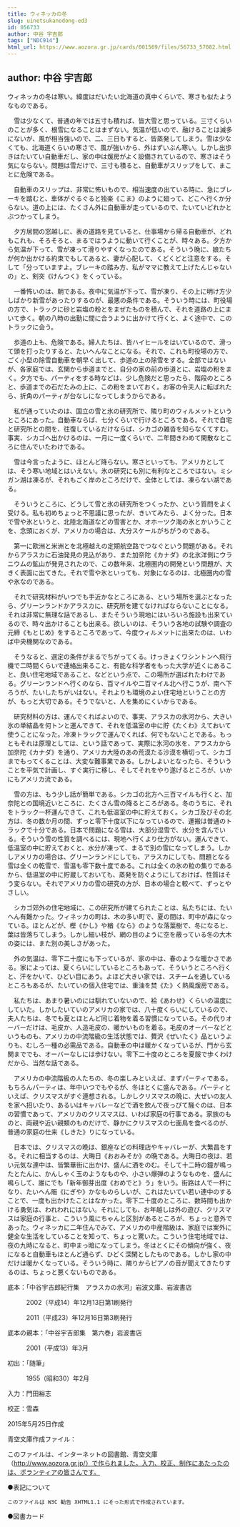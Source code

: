 ```yaml
---
title: ウィネッカの冬
slug: uinetsukanodong-ed3
id: 056733
author: 中谷 宇吉郎
tags: ["NDC914"]
html_url: https://www.aozora.gr.jp/cards/001569/files/56733_57082.html
---
```


## author: 中谷 宇吉郎

ウィネッカの冬は寒い。緯度はだいたい北海道の真中くらいで、寒さも似たようなものである。

　雪は少なくて、普通の年では五寸も積れば、皆大雪と思っている。三寸くらいのことが多く、根雪になることはまずない。気温が低いので、融けることは滅多にないが、風が相当強いので、二、三日もすると、皆蒸発してしまう。雪は少なくても、北海道くらいの寒さで、風が強いから、外はずいぶん寒い。しかし出歩きはたいてい自動車だし、家の中は煖房がよく設備されているので、寒さはそう気にならない。問題は雪だけで、三寸も積ると、自動車がスリップをして、まことに危険である。

　自動車のスリップは、非常に怖いもので、相当速度の出ている時に、急にブレーキを踏むと、車体がぐるぐると独楽《こま》のように廻って、どこへ行くか分らない。道の上には、たくさん外に自動車が走っているので、たいていどれかとぶつかってしまう。

　夕方居間の窓越しに、表の道路を見ていると、仕事場から帰る自動車が、どれもこれも、そろそろと、まるではうように動いて行くことが、時々ある。夕方から気温が下って、雪が凍って滑りやすくなったのである。そういう晩に、娘たちが何か出かける約束でもしてあると、妻が心配して、くどくどと注意をする。そして「分っていますよ。ブレーキの踏み方、私がママに教えて上げたんじゃないの」と、剣突《けんつく》をくっている。

　一番怖いのは、朝である。夜中に気温が下って、雪が凍り、その上に明け方少しばかり新雪があったりするのが、最悪の条件である。そういう時には、町役場の方で、トラックに砂と岩塩の粉とをまぜたものを積んで、それを道路の上にまいて歩く。朝の八時の出勤に間に合うように出かけて行くと、よく途中で、このトラックに会う。

　歩道の上も、危険である。婦人たちは、皆ハイヒールをはいているので、滑って頭を打ったりすると、たいへんなことになる。それで、これも町役場の方で、ごく小型の除雪自動車を朝早く出して、歩道の上の除雪をする。全部ではないが、各家庭では、玄関から歩道までと、自分の家の前の歩道とに、岩塩の粉をまく。夕方でも、パーティをする時などは、少し危険だと思ったら、階段のところと、歩道までの石だたみの上に、この粉をまいておく。お客の令夫人に転ばれたら、折角のパーティが台なしになってしまうからである。

　私が通っていたのは、国立の雪と氷の研究所で、隣り町のウィルメットというところにあった。自動車ならば、七分くらいで行けるところである。それで自宅と研究所との間を、往復しているだけならば、シカゴの雑沓を知らなくてすむ。事実、シカゴへ出かけるのは、一月に一度くらいで、二年間きわめて閑散なところに住んでいたわけである。

　雪は今言ったように、ほとんど降らない。寒さといっても、アメリカとしては、そう寒い地域とはいえない。氷の研究にも別に有利なところではない。ミシガン湖は凍るが、それもごく岸のところだけで、全体としては、凍らない湖である。

　そういうところに、どうして雪と氷の研究所をつくったか、という質問をよく受ける。私も初めちょっと不思議に思ったが、きいてみたら、よく分った。日本で雪や氷というと、北陸北海道などの雪害とか、オホーツク海の氷とかいうことを、念頭におくが、アメリカの場合は、大分スケールがちがうのである。

　第一に欧洲と米洲とを北極越えの定期航空路でつなぐという問題がある。それからアラスカに石油発見の見込があり、また加奈陀《カナダ》の北氷洋側にウラニウムの鉱山が発見されたので、この数年来、北極圏内の開発という問題が、大きく表面に出てきた。それで雪や氷といっても、対象になるのは、北極圏内の雪や氷なのである。

　それで研究材料がいつでも手近かなところにある、という場所を選ぶとなったら、グリーンランドかアラスカに、研究所を建てなければならないことになる。それは非常に無理な話であるし、またそういう現地にはいろいろ施設も出来ているので、時々出かけることも出来る。欲しいのは、そういう各地の試験や調査の元締《もとじめ》をするところであって、今度ウィルメットに出来たのは、いわば中央機関なのである。

　そうなると、選定の条件がまるでちがってくる。けっきょくワシントンへ飛行機で二時間くらいで連絡出来ること、有能な科学者をもった大学が近くにあること、良い住宅地域であること、などという点で、この場所が選ばれたわけである。グリーンランドへ行くのなら、百マイルや二百マイル北へ行こうが、南へ下ろうが、たいしたちがいはない。それよりも環境のよい住宅地ということの方が、もっと大切である。そうでないと、人を集めにくいからである。

　研究材料の方は、運んでくればよいので、事実、アラスカの氷河から、大きい氷の単結晶を何トンと運んできて、それを低温室の中に貯《たくわ》えておいて使うことになった。冷凍トラックで運んでくれば、何でもないことである。もっともそれは原理としては、という話であって、実際に氷河の氷を、アラスカから加奈陀《カナダ》を通り、アメリカ大陸のあの荒漠たる沙漠を横切って、シカゴまでもってくることは、大変な難事業である。しかしよいとなったら、そういうことを平気で計画し、すぐ実行に移し、そしてそれをやり遂げるところが、いかにもアメリカ流である。

　雪の方は、もう少し話が簡単である。シカゴの北方へ三百マイルも行くと、加奈陀との国境近いところに、たくさん雪の降るところがある。冬のうちに、それをトラック一杯運んできて、これも低温室の中に貯えておく。シカゴ及びその北方は、冬の数か月の間、ずっと零下十度以下になっているので、運搬は普通のトラックで十分である。日本で問題になる雪は、大部分湿雪で、水分を含んでいる。そういう雪の性質を調べるには、現地へ行くより仕方がない。運んできて、低温室の中に貯えておくと、水分が凍って、まるで別の雪になってしまう。しかしアメリカの場合は、グリーンランドにしても、アラスカにしても、問題となる雪は全くの乾雪で、雪温も零下数十度である。これは全くの氷の粒の集りであるから、低温室の中に貯蔵しておいても、蒸発を防ぐようにしておけば、性質はそう変らない。それでアメリカの雪の研究の方が、日本の場合と較べて、ずっとやさしい。

　シカゴ郊外の住宅地域に、この研究所が建てられたことは、私たちには、たいへん有難かった。ウィネッカの町は、木の多い町で、夏の間は、町中が森になっている。ほとんどが、樫《かし》や楢《なら》のような落葉樹で、冬になると、葉は皆落ちてしまう。しかし細い枝が、網の目のように空を蔽っている冬の大木の姿には、また別の美しさがあった。

　外の気温は、零下二十度にも下っているが、家の中は、春のような暖かさである。家によっては、夏くらいにしているところもあって、そういうところへ行くと、汗をかいて、ひどい目にあう。よほど大きい家では、スチームを通しているところもあるが、たいていの個入住宅では、重油を焚《た》く熱風煖房である。

　私たちは、あまり暑いのには馴れていないので、袷《あわせ》くらいの温度にしていた。しかしたいていのアメリカの家では、八十度くらいにしているので、夫人たちは、冬でも夏とほとんど同じ着物を着る習慣になっている。その代りオーバーだけは、毛皮か、人造毛皮の、暖かいものを着る。毛皮のオーバーなどというものも、アメリカの中流階級の生活状態では、贅沢《ぜいたく》品というよりも、むしろ一種の必需品である。自動車の中は暖かくなっているが、門から玄関まででも、オーバーなしには歩けない。零下二十度のところを夏服で歩くわけだから、当然な話である。

　アメリカの中流階級の人たちの、冬の楽しみといえば、まずパーティである。もちろんパーティは、年中いつでもやるが、冬はとくに盛んである。パーティといえば、クリスマスがすぐ連想される。しかしクリスマスの晩に、大ぜいの友人を家へ招いたり、あるいはキャバレーなどで酒を飲んで夜っぴて騒ぐのは、日本の習慣であって、アメリカのクリスマスは、いわば家庭の行事である。家族のものと、両親や近い親類のものだけで、静かにクリスマスの七面鳥を食べるのが、普通の家庭の仕来《しきた》りになっている。

　日本では、クリスマスの晩は、銀座などの料理店やキャバレーが、大繁昌をする。それに相当するのは、大晦日《おおみそか》の晩である。大晦日の夜は、若い元気な連中は、皆繁華街に出かけ、盛んに酒をのむ。そして十二時の鐘が鳴ったとたんに、かんしゃく玉のようなものや、小さい爆弾のようなものを、盛んに鳴らして、誰にでも「新年御芽出度《おめでと》う」をいう。街路は人で一杯になり、たいへん賑《にぎや》かなものらしいが、これはたいてい若い連中のすることで、一度も出かけたことはなかった。零下二十度のところに、数時間も出かける勇気は、われわれにはない。それにしても、お年越しは外の遊び、クリスマスは家庭の行事と、こういう風にちゃんと区別があるところが、ちょっと意外であった。ウィネッカに二年住んでみて、アメリカの中産階級は、家庭では案外に健全な生活をしていることを知って、ちょっと驚いた。こういう住宅地域では、夜の九時になると、町中まっ暗になってしまう。冬はとくにその傾向が強く、夜になると自動車もほとんど通らず、ひどく深閑としたものである。しかし家の中だけは暖かくなっている。そういう時に、隣りからピアノの音が聞えてきたりするのは、ちょっと悪くないものである。













底本：「中谷宇吉郎紀行集　アラスカの氷河」岩波文庫、岩波書店

　　　2002（平成14）年12月13日第1刷発行

　　　2011（平成23）年12月16日第3刷発行

底本の親本：「中谷宇吉郎集　第六巻」岩波書店

　　　2001（平成13）年3月

初出：「随筆」

　　　1955（昭和30）年2月

入力：門田裕志

校正：雪森

2015年5月25日作成

青空文庫作成ファイル：

このファイルは、インターネットの図書館、青空文庫（http://www.aozora.gr.jp/）で作られました。入力、校正、制作にあたったのは、ボランティアの皆さんです。











●表記について


	このファイルは W3C 勧告 XHTML1.1 にそった形式で作成されています。







●図書カード